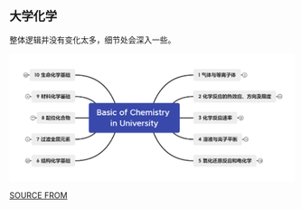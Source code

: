 ## 大学化学

整体逻辑并没有变化太多，细节处会深入一些。



![image-20241102204045787](README.assets/image-20241102204045787.png)



[SOURCE FROM](https://www.icourse163.org/learn/TJU-1002533008?tid=1003105003#/learn/announce)

